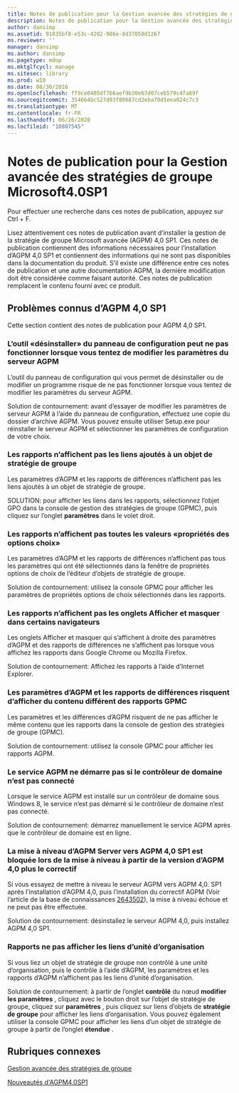 ```yaml
---
title: Notes de publication pour la Gestion avancée des stratégies de groupe Microsoft4.0SP1
description: Notes de publication pour la Gestion avancée des stratégies de groupe Microsoft4.0SP1
author: dansimp
ms.assetid: 91835bf8-e53c-4202-986e-8d37050d1267
ms.reviewer: ''
manager: dansimp
ms.author: dansimp
ms.pagetype: mdop
ms.mktglfcycl: manage
ms.sitesec: library
ms.prod: w10
ms.date: 08/30/2016
ms.openlocfilehash: ff9ce0405df766aef9b30e67d07ceb579c4fa89f
ms.sourcegitcommit: 354664bc527d93f80687cd2eba70d1eea024c7c3
ms.translationtype: MT
ms.contentlocale: fr-FR
ms.lasthandoff: 06/26/2020
ms.locfileid: "10807545"
---
```

# Notes de publication pour la Gestion avancée des stratégies de groupe Microsoft4.0SP1


Pour effectuer une recherche dans ces notes de publication, appuyez sur Ctrl + F.

Lisez attentivement ces notes de publication avant d’installer la gestion de la stratégie de groupe Microsoft avancée (AGPM) 4,0 SP1. Ces notes de publication contiennent des informations nécessaires pour l’installation d’AGPM 4,0 SP1 et contiennent des informations qui ne sont pas disponibles dans la documentation du produit. S’il existe une différence entre ces notes de publication et une autre documentation AGPM, la dernière modification doit être considérée comme faisant autorité. Ces notes de publication remplacent le contenu fourni avec ce produit.

## Problèmes connus d’AGPM 4,0 SP1


Cette section contient des notes de publication pour AGPM 4,0 SP1.

### <a href="" id="control-panel-s--uninstall--tool-may-not-work-when-you-try-to-change-agpm-server-settings"></a>L’outil «désinstaller» du panneau de configuration peut ne pas fonctionner lorsque vous tentez de modifier les paramètres du serveur AGPM

L’outil du panneau de configuration qui vous permet de désinstaller ou de modifier un programme risque de ne pas fonctionner lorsque vous tentez de modifier les paramètres du serveur AGPM.

Solution de contournement: avant d’essayer de modifier les paramètres de serveur AGPM à l’aide du panneau de configuration, effectuez une copie du dossier d’archive AGPM. Vous pouvez ensuite utiliser Setup.exe pour réinstaller le serveur AGPM et sélectionner les paramètres de configuration de votre choix.

### Les rapports n’affichent pas les liens ajoutés à un objet de stratégie de groupe

Les paramètres d’AGPM et les rapports de différences n’affichent pas les liens ajoutés à un objet de stratégie de groupe.

SOLUTION: pour afficher les liens dans les rapports, sélectionnez l’objet GPO dans la console de gestion des stratégies de groupe (GPMC), puis cliquez sur l’onglet **paramètres** dans le volet droit.

### <a href="" id="reports-do-not-display-all--choice-options-properties--settings"></a>Les rapports n’affichent pas toutes les valeurs «propriétés des options choix»

Les paramètres d’AGPM et les rapports de différences n’affichent pas tous les paramètres qui ont été sélectionnés dans la fenêtre de propriétés options de choix de l’éditeur d’objets de stratégie de groupe.

Solution de contournement: utilisez la console GPMC pour afficher les paramètres de propriétés options de choix sélectionnés dans les rapports.

### Les rapports n’affichent pas les onglets Afficher et masquer dans certains navigateurs

Les onglets Afficher et masquer qui s’affichent à droite des paramètres d’AGPM et des rapports de différences ne s’affichent pas lorsque vous affichez les rapports dans Google Chrome ou Mozilla Firefox.

Solution de contournement: Affichez les rapports à l’aide d’Internet Explorer.

### Les paramètres d’AGPM et les rapports de différences risquent d’afficher du contenu différent des rapports GPMC

Les paramètres et les différences d’AGPM risquent de ne pas afficher le même contenu que les rapports dans la console de gestion des stratégies de groupe (GPMC).

Solution de contournement: utilisez la console GPMC pour afficher les rapports AGPM.

### Le service AGPM ne démarre pas si le contrôleur de domaine n’est pas connecté

Lorsque le service AGPM est installé sur un contrôleur de domaine sous Windows 8, le service n’est pas démarré si le contrôleur de domaine n’est pas connecté.

Solution de contournement: démarrez manuellement le service AGPM après que le contrôleur de domaine est en ligne.

### La mise à niveau d’AGPM Server vers AGPM 4,0 SP1 est bloquée lors de la mise à niveau à partir de la version d’AGPM 4,0 plus le correctif

Si vous essayez de mettre à niveau le serveur AGPM vers AGPM 4,0. SP1 après l’installation d’AGPM 4,0, puis l’installation du correctif AGPM (Voir l’article de la base de connaissances [2643502](https://go.microsoft.com/fwlink/?LinkId=254474)), la mise à niveau échoue et ne peut pas être effectuée.

Solution de contournement: désinstallez le serveur AGPM 4,0, puis installez AGPM 4,0 SP1.

### Rapports ne pas afficher les liens d’unité d’organisation

Si vous liez un objet de stratégie de groupe non contrôlé à une unité d’organisation, puis le contrôle à l’aide d’AGPM, les paramètres et les rapports d’AGPM n’affichent pas les liens d’unité d’organisation.

Solution de contournement: à partir de l’onglet **contrôlé** du nœud **modifier les paramètres** , cliquez avec le bouton droit sur l’objet de stratégie de groupe, cliquez sur **paramètres** , puis cliquez sur liens d’objets de **stratégie de groupe** pour afficher les liens d’organisation. Vous pouvez également utiliser la console GPMC pour afficher les liens d’un objet de stratégie de groupe à partir de l’onglet **étendue** .

## Rubriques connexes


[Gestion avancée des stratégies de groupe](index.md)

[Nouveautés d'AGPM4.0SP1](whats-new-in-agpm-40-sp1.md)

 

 





